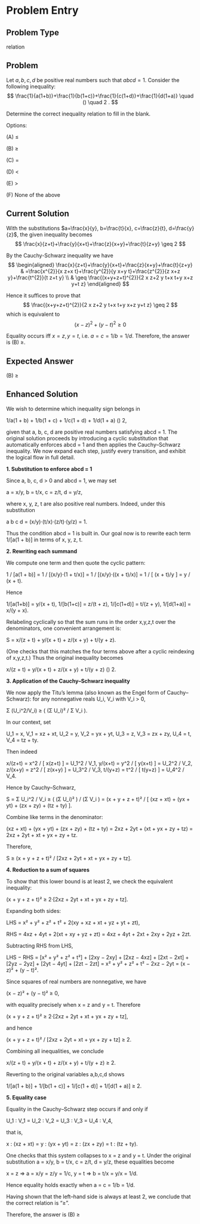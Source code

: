 # Problem Entry

## Problem Type
relation

## Problem
Let $a, b, c, d$ be positive real numbers such that $a b c d = 1$. Consider the following inequality:
$$
\frac{1}{a(1+b)}+\frac{1}{b(1+c)}+\frac{1}{c(1+d)}+\frac{1}{d(1+a)} \quad () \quad 2 .
$$

Determine the correct inequality relation to fill in the blank.

Options:

(A) $\leq$ 

(B) $\geq$

(C) $=$ 

(D) $<$

(E) $>$

(F) None of the above

## Current Solution
With the substitutions $a=\frac{x}{y}, b=\frac{t}{x}, c=\frac{z}{t}, d=\frac{y}{z}$, the given inequality becomes
$$
\frac{x}{z+t}+\frac{y}{x+t}+\frac{z}{x+y}+\frac{t}{z+y} \geq 2
$$

By the Cauchy-Schwarz inequality we have
$$
\begin{aligned}
\frac{x}{z+t}+\frac{y}{x+t}+\frac{z}{x+y}+\frac{t}{z+y} & =\frac{x^{2}}{x z+x t}+\frac{y^{2}}{y x+y t}+\frac{z^{2}}{z x+z y}+\frac{t^{2}}{t z+t y} \\
& \geq \frac{(x+y+z+t)^{2}}{2 x z+2 y t+x t+y x+z y+t z}
\end{aligned}
$$

Hence it suffices to prove that
$$
\frac{(x+y+z+t)^{2}}{2 x z+2 y t+x t+y x+z y+t z} \geq 2
$$
which is equivalent to
$$
(x-z)^{2}+(y-t)^{2} \geq 0
$$

Equality occurs iff $x=z, y=t$, i.e. $a=c=1 / b=1 / d$. Therefore, the answer is (B) $\geq$.

## Expected Answer
(B) $\geq$

## Enhanced Solution
We wish to determine which inequality sign belongs in

  1/a(1 + b) + 1/b(1 + c) + 1/c(1 + d) + 1/d(1 + a)  ()  2,

given that a, b, c, d are positive real numbers satisfying abcd = 1.  The original solution proceeds by introducing a cyclic substitution that automatically enforces abcd = 1 and then applies the Cauchy–Schwarz inequality.  We now expand each step, justify every transition, and exhibit the logical flow in full detail.

**1. Substitution to enforce abcd = 1**

Since a, b, c, d > 0 and abcd = 1, we may set

  a = x/y,
  b = t/x,
  c = z/t,
  d = y/z,

where x, y, z, t are also positive real numbers.  Indeed, under this substitution

  a b c d = (x/y)·(t/x)·(z/t)·(y/z) = 1.

Thus the condition abcd = 1 is built in.  Our goal now is to rewrite each term 1/[a(1 + b)] in terms of x, y, z, t.

**2. Rewriting each summand**

We compute one term and then quote the cyclic pattern:

  1 / [a(1 + b)]  = 1 / [(x/y)·(1 + t/x)]
                 = 1 / [(x/y)·((x + t)/x)]
                 = 1 / [ (x + t)/y ]
                 = y / (x + t).

Hence

  1/[a(1+b)] = y/(x + t),
  1/[b(1+c)] = z/(t + z),
  1/[c(1+d)] = t/(z + y),
  1/[d(1+a)] = x/(y + x).

Relabeling cyclically so that the sum runs in the order x,y,z,t over the denominators, one convenient arrangement is:

  S = x/(z + t) + y/(x + t) + z/(x + y) + t/(y + z).

(One checks that this matches the four terms above after a cyclic reindexing of x,y,z,t.)  Thus the original inequality becomes

  x/(z + t) + y/(x + t) + z/(x + y) + t/(y + z)  ()  2.

**3. Application of the Cauchy–Schwarz inequality**

We now apply the Titu’s lemma (also known as the Engel form of Cauchy–Schwarz): for any nonnegative reals U_i, V_i with V_i > 0,

  Σ (U_i^2/V_i)  ≥  ( (Σ U_i)² / Σ V_i ).

In our context, set

  U_1 = x,  V_1 = xz + xt,
  U_2 = y,  V_2 = yx + yt,
  U_3 = z,  V_3 = zx + zy,
  U_4 = t,  V_4 = tz + ty.

Then indeed

  x/(z+t) = x^2 / [ x(z+t) ] = U_1^2 / V_1,
  y/(x+t) = y^2 / [ y(x+t) ] = U_2^2 / V_2,
  z/(x+y) = z^2 / [ z(x+y) ] = U_3^2 / V_3,
  t/(y+z) = t^2 / [ t(y+z) ] = U_4^2 / V_4.

Hence by Cauchy–Schwarz,

  S = Σ U_i^2 / V_i  ≥  ( (Σ U_i)² ) / (Σ V_i )
    = (x + y + z + t)² / [ (xz + xt) + (yx + yt) + (zx + zy) + (tz + ty) ].

Combine like terms in the denominator:

  (xz + xt) + (yx + yt) + (zx + zy) + (tz + ty)
    = 2xz + 2yt + (xt + yx + zy + tz)
    = 2xz + 2yt + xt + yx + zy + tz.

Therefore,

  S  ≥  (x + y + z + t)² / [2xz + 2yt + xt + yx + zy + tz].

**4. Reduction to a sum of squares**

To show that this lower bound is at least 2, we check the equivalent inequality:

  (x + y + z + t)²  ≥  2·[2xz + 2yt + xt + yx + zy + tz].

Expanding both sides:

  LHS = x² + y² + z² + t² + 2(xy + xz + xt + yz + yt + zt),

  RHS = 4xz + 4yt + 2(xt + xy + yz + zt)
      = 4xz + 4yt + 2xt + 2xy + 2yz + 2zt.

Subtracting RHS from LHS,

  LHS − RHS
    = [x² + y² + z² + t²]
      + [2xy − 2xy]
      + [2xz − 4xz]
      + [2xt − 2xt]
      + [2yz − 2yz]
      + [2yt − 4yt]
      + [2zt − 2zt]
    = x² + y² + z² + t²  − 2xz  − 2yt
    = (x − z)² + (y − t)².

Since squares of real numbers are nonnegative, we have

  (x − z)² + (y − t)²  ≥  0,

with equality precisely when x = z and y = t.  Therefore

  (x + y + z + t)²  ≥  2·[2xz + 2yt + xt + yx + zy + tz],

and hence

  (x + y + z + t)² / [2xz + 2yt + xt + yx + zy + tz]  ≥  2.

Combining all inequalities, we conclude

  x/(z + t) + y/(x + t) + z/(x + y) + t/(y + z)  ≥  2.

Reverting to the original variables a,b,c,d shows

  1/[a(1 + b)] + 1/[b(1 + c)] + 1/[c(1 + d)] + 1/[d(1 + a)]  ≥  2.

**5. Equality case**

Equality in the Cauchy–Schwarz step occurs if and only if

  U_1 : V_1  =  U_2 : V_2  =  U_3 : V_3  =  U_4 : V_4,

that is,

  x : (xz + xt)  =  y : (yx + yt)  =  z : (zx + zy)  =  t : (tz + ty).

One checks that this system collapses to x = z and y = t.  Under the original substitution a = x/y, b = t/x, c = z/t, d = y/z, these equalities become

  x = z  ⇒  a = x/y = z/y  = 1/c,
  y = t  ⇒  b = t/x = y/x  = 1/d.

Hence equality holds exactly when a = c = 1/b = 1/d.

Having shown that the left–hand side is always at least 2, we conclude that the correct relation is “≥”.

Therefore, the answer is (B) ≥
